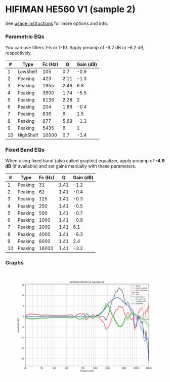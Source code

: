 # HIFIMAN HE560 V1 (sample 2)
See [usage instructions](https://github.com/jaakkopasanen/AutoEq#usage) for more options and info.

### Parametric EQs
You can use filters 1-5 or 1-10. Apply preamp of -6.2 dB or -6.2 dB, respectively.

|   # | Type      |   Fc (Hz) |    Q |   Gain (dB) |
|-----|-----------|-----------|------|-------------|
|   1 | LowShelf  |       105 | 0.7  |        -0.9 |
|   2 | Peaking   |       423 | 2.11 |        -1.3 |
|   3 | Peaking   |      1955 | 2.46 |         6.8 |
|   4 | Peaking   |      3900 | 1.74 |        -5.5 |
|   5 | Peaking   |      8136 | 2.28 |         2   |
|   6 | Peaking   |       204 | 1.88 |        -0.4 |
|   7 | Peaking   |       636 | 6    |         1.5 |
|   8 | Peaking   |       877 | 5.69 |        -1.3 |
|   9 | Peaking   |      5435 | 6    |         1   |
|  10 | HighShelf |     10000 | 0.7  |        -1.4 |

### Fixed Band EQs
When using fixed band (also called graphic) equalizer, apply preamp of **-4.9 dB** (if available) and set gains manually with these parameters.

|   # | Type    |   Fc (Hz) |    Q |   Gain (dB) |
|-----|---------|-----------|------|-------------|
|   1 | Peaking |        31 | 1.41 |        -1.2 |
|   2 | Peaking |        62 | 1.41 |        -0.4 |
|   3 | Peaking |       125 | 1.41 |        -0.3 |
|   4 | Peaking |       250 | 1.41 |        -0.5 |
|   5 | Peaking |       500 | 1.41 |        -0.7 |
|   6 | Peaking |      1000 | 1.41 |        -0.9 |
|   7 | Peaking |      2000 | 1.41 |         6.1 |
|   8 | Peaking |      4000 | 1.41 |        -6.3 |
|   9 | Peaking |      8000 | 1.41 |         2.4 |
|  10 | Peaking |     16000 | 1.41 |        -3.2 |

### Graphs
![](./HIFIMAN%20HE560%20V1%20(sample%202).png)
